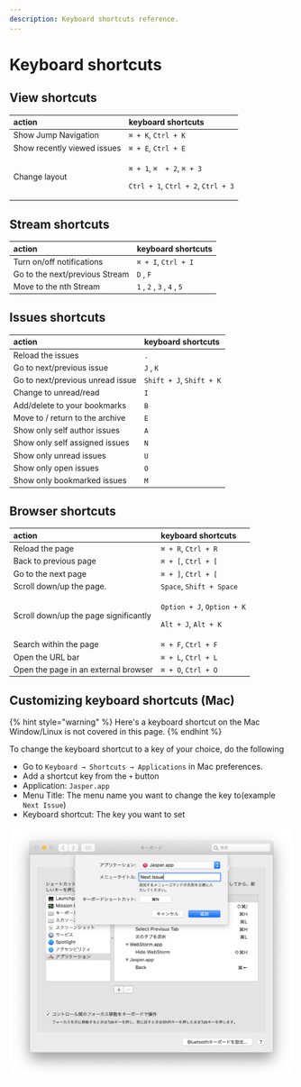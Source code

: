 ```yaml
---
description: Keyboard shortcuts reference.
---
```


# Keyboard shortcuts

## View shortcuts <a id="view"></a>

<table>
  <thead>
    <tr>
      <th style="text-align:left">action</th>
      <th style="text-align:left">keyboard shortcuts</th>
    </tr>
  </thead>
  <tbody>
    <tr>
      <td style="text-align:left">Show Jump Navigation</td>
      <td style="text-align:left"><code>&#x2318; + K</code>, <code>Ctrl + K</code>
      </td>
    </tr>
    <tr>
      <td style="text-align:left">Show recently viewed issues</td>
      <td style="text-align:left"><code>&#x2318; + E</code>, <code>Ctrl + E</code>
      </td>
    </tr>
    <tr>
      <td style="text-align:left">Change layout</td>
      <td style="text-align:left">
        <p><code>&#x2318; + 1</code>, <code>&#x2318;  + 2</code>, <code>&#x2318; + 3</code>
        </p>
        <p><code>Ctrl + 1</code>, <code>Ctrl + 2</code>, <code>Ctrl + 3</code>
        </p>
      </td>
    </tr>
  </tbody>
</table>

## Stream shortcuts <a id="stream"></a>

| action | keyboard shortcuts |
| :--- | :--- |
| Turn on/off notifications | `⌘ + I`, `Ctrl + I` |
| Go to the next/previous Stream |  `D` ,  `F`  |
| Move to the nth Stream |  `1` ,  `2` ,  `3` ,  `4` ,  `5`  |

## Issues shortcuts <a id="issue"></a>

| action | keyboard shortcuts |
| :--- | :--- |
| Reload the issues |  `.`  |
| Go to next/previous issue |  `J` ,  `K`  |
| Go to next/previous unread issue | `Shift + J`, `Shift + K` |
| Change to unread/read |  `I`  |
| Add/delete to your bookmarks |  `B`  |
| Move to / return to the archive |  `E`  |
| Show only self author issues |  `A`  |
| Show only self assigned issues |  `N`  |
| Show only unread issues |  `U`  |
| Show only open issues |  `O`  |
| Show only bookmarked issues |  `M`  |

## Browser shortcuts <a id="browser"></a>

<table>
  <thead>
    <tr>
      <th style="text-align:left">action</th>
      <th style="text-align:left">keyboard shortcuts</th>
    </tr>
  </thead>
  <tbody>
    <tr>
      <td style="text-align:left">Reload the page</td>
      <td style="text-align:left"><code>&#x2318; + R</code>, <code>Ctrl + R</code>
      </td>
    </tr>
    <tr>
      <td style="text-align:left">Back to previous page</td>
      <td style="text-align:left"><code>&#x2318; + [</code>, <code>Ctrl + [</code>
      </td>
    </tr>
    <tr>
      <td style="text-align:left">Go to the next page</td>
      <td style="text-align:left"><code>&#x2318; + ]</code>, <code>Ctrl + [</code>
      </td>
    </tr>
    <tr>
      <td style="text-align:left">Scroll down/up the page.</td>
      <td style="text-align:left"><code>Space</code>, <code>Shift + Space</code>
      </td>
    </tr>
    <tr>
      <td style="text-align:left">Scroll down/up the page significantly</td>
      <td style="text-align:left">
        <p><code>Option + J</code>, <code>Option + K</code>
        </p>
        <p><code>Alt + J</code>, <code>Alt + K</code>
        </p>
      </td>
    </tr>
    <tr>
      <td style="text-align:left">Search within the page</td>
      <td style="text-align:left"><code>&#x2318; + F</code>, <code>Ctrl + F</code>
      </td>
    </tr>
    <tr>
      <td style="text-align:left">Open the URL bar</td>
      <td style="text-align:left"><code>&#x2318; + L</code>, <code>Ctrl + L</code>
      </td>
    </tr>
    <tr>
      <td style="text-align:left">Open the page in an external browser</td>
      <td style="text-align:left"><code>&#x2318; + O</code>, <code>Ctrl + O</code>
      </td>
    </tr>
  </tbody>
</table>

## Customizing keyboard shortcuts \(Mac\)

{% hint style="warning" %}
Here's a keyboard shortcut on the Mac Window/Linux is not covered in this page.
{% endhint %}

To change the keyboard shortcut to a key of your choice, do the following

* Go to `Keyboard → Shortcuts → Applications` in Mac preferences.
*  Add a shortcut key from the `+` button
  * Application: `Jasper.app`
  * Menu Title: The menu name you want to change the key to\(example `Next Issue`\)
  * Keyboard shortcut: The key you want to set

![](../.gitbook/assets/16_customize_keyboard_shortcut.png)

